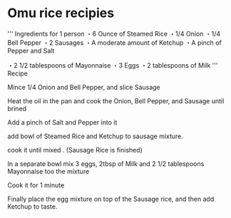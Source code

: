 # Omu rice recipies
'''
Ingredients for 1 person <Sausage Rice> ・6 Ounce of Steamed Rice ・1/4 Onion ・1/4 Bell Pepper ・2 Sausages ・A moderate amount of Ketchup ・A pinch of Pepper and Salt

<Omelet> ・2 1/2 tablespoons of Mayonnaise ・3 Eggs ・2 tablespoons of Milk
'''
Recipe

Mince 1/4 Onion and Bell Pepper, and slice Sausage

Heat the oil in the pan and cook the Onion, Bell Pepper, and Sausage until brined

Add a pinch of Salt and Pepper into it

add bowl of Steamed Rice and Ketchup to sausage mixture.

cook it until mixed . (Sausage Rice is finished)

In a separate bowl mix 3 eggs, 2tbsp of Milk and 2 1/2 tablespoons Mayonnaise too the mixture

Cook it for 1 minute

Finally place the egg mixture on top of the Sausage rice, and then add Ketchup to taste.
